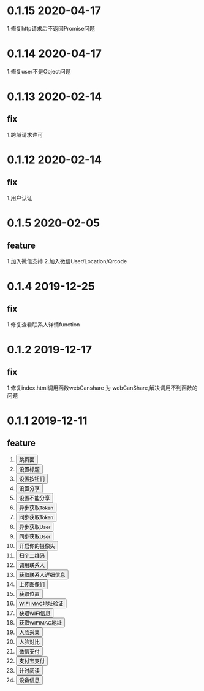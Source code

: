 # 0.1.15 2020-04-17
1.修复http请求后不返回Promise问题
# 0.1.14 2020-04-17
1.修复user不是Object问题
# 0.1.13 2020-02-14
## fix
1.跨域请求许可
# 0.1.12 2020-02-14
## fix
1.用户认证
# 0.1.5 2020-02-05
## feature
1.加入微信支持
2.加入微信User/Location/Qrcode
# 0.1.4 2019-12-25
## fix
1.修复查看联系人详情function
# 0.1.2 2019-12-17
## fix
1.修复index.html调用函数webCanshare 为 webCanShare,解决调用不到函数的问题
# 0.1.1 2019-12-11
## feature
<ol>
    <li>
        <button onclick="openWindow()">跳页面</button>
    </li>
    <li>
        <button onclick="setNavigationBarTitle()">设置标题</button>
    </li>
    <li>
        <button onclick="setNavigationBarRightItems()">设置按钮们</button>
    </li>
    <li>
        <button onclick="webShare()">设置分享</button>
    </li>
    <li>
        <button onclick="webCantShare()">设置不能分享</button>
    </li>
    <li>
        <div id="tokenasync"></div>
        <button onclick="getTokenAsync()">异步获取Token</button>
    </li>
    <li>
        <div id="tokensync"></div>
        <button onclick="getTokenSync()">同步获取Token</button>
    </li>
    <li>
        <div id="userAsync"></div>
        <button onclick="getUserAsync()">异步获取User</button>
    </li>
    <li>
        <div id="userSync"></div>
        <button onclick="getUserSync()">同步获取User</button>
    </li>
    <li>
        <div id="mediaCamera"></div>
        <button onclick="openMediaCamera()">开启你的摄像头</button>
    </li>
    <li>
        <div id="qrcode"></div>
        <button onclick="scanQrCodeAsync()">扫个二维码</button>
    </li>
    <li>
        <div id="userList"></div>
        <button onclick="chooseUser()">调用联系人</button>
    </li>
    <li>
        <div id="contactUserInfo"></div>
        <button onclick="getContactsInfoAsync()">获取联系人详细信息</button>
    </li>
    <li>
        <div id="photos"></div>
        <button onclick="uploadPhotoAsync()">上传图像们</button>
    </li>
    <li>
        <div id="deflocation"></div>
        <button onclick="userLocationAsync()">获取位置</button>
    </li>
    <li>
        <div id="wifimaclocation"></div>
        <button onclick="userLocationWifiAsync()">WIFI MAC地址验证</button>
    </li>
    <li>
        <div id="wifiinfo"></div>
        <button onclick="getWifiInfoAsync()">获取WIFI信息</button>
    </li>
    <li>
        <div id="wifimac"></div>
        <button onclick="getWifiMacAsync()">获取WIFIMAC地址</button>
    </li>
    <li>
        <div id="caiji"></div>
        <button onclick="faceLiveCollection()">人脸采集</button>
    </li>
    <li>
        <div id="duibi"></div>
        <button onclick="faceCompareAsync()">人脸对比</button>
    </li>
    <li>
        <div id="paywechat"></div>
        <button onclick="wechatPayAsync()">微信支付</button>
    </li>
    <li>
        <div id="payali"></div>
        <button onclick="aliPayAsync()">支付宝支付</button>
    </li>
    <li>
        <div id="readnumber"></div>
        <button onclick="openReadWithTimer()">计时阅读</button>
    </li>
    <li>
        <div id="deviceinfo"></div>
        <button onclick="getDeviceInfo()">设备信息</button>
    </li>
</ol>

